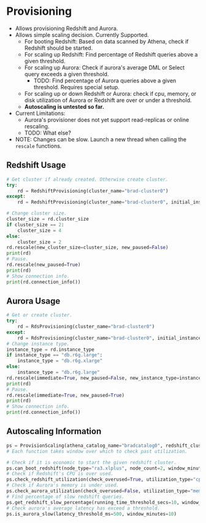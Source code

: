 # Provisioning
* Allows provisioning Redshift and Aurora.
* Allows simple scaling decision. Currently Supported.
    * For booting Redshift: Based on data scanned by Athena, check if Redshift should be started.
    * For scaling up Redshift: Find percentage of Redshift queries above a given threshold.
    * For scaling up Aurora: Check if aurora's average DML or Select query exceeds a given threshold.
        * TODO: Find percentage of Aurora queries above a given threshold. Requires special setup.
    * For scaling up or down Redshift or Aurora: check if cpu, memory, or disk utilization of Aurora or Redshift are over or under a threshold.
    * **Autoscaling is untested so far.**
* Current Limitations:
    * Aurora's provisioner does not yet support read-replicas or online rescaling.
    * TODO: What else?
* NOTE: Changes can be slow. Launch a new thread when calling the `rescale` functions.

## Redshift Usage
```py
# Get cluster if already created. Otherwise create cluster.
try:
    rd = RedshiftProvisioning(cluster_name="brad-cluster0")
except:
    rd = RedshiftProvisioning(cluster_name="brad-cluster0", initial_instance_type="ra3.xlplus", initial_cluster_size=2)

# Change cluster size.
cluster_size = rd.cluster_size
if cluster_size == 2:
    cluster_size = 4
else:
    cluster_size = 2
rd.rescale(new_cluster_size=cluster_size, new_paused=False)
print(rd)
# Pause.
rd.rescale(new_paused=True)
print(rd)
# Show connection info.
print(rd.connection_info())
```

## Aurora Usage
```py
# Get or create cluster.
try:
    rd = RdsProvisioning(cluster_name="brad-cluster0")
except:
    rd = RdsProvisioning(cluster_name="brad-cluster0", initial_instance_type="db.r6g.large")
# Change instance type.
instance_type = rd.instance_type
if instance_type == "db.r6g.large":
    instance_type = "db.r6g.xlarge"
else:
    instance_type = "db.r6g.large"
rd.rescale(immediate=True, new_paused=False, new_instance_type=instance_type)
print(rd)
# Pause.
rd.rescale(immediate=True, new_paused=True)
print(rd)
# Show connection info.
print(rd.connection_info())
```


## Autoscaling Information
```py
ps = ProvisionScaling(athena_catalog_name="bradcatalog0", redshift_cluster_name="brad-cluster0", aurora_cluster_name="brad-cluster0")
# Each function takes window over which to check past utilization.

# Check if it is economic to start the given redshift cluster.
ps.can_boot_redshift(node_type="ra3.xlplus", node_count=2, window_minutes=10)
# Check if Redshift's CPU is over used.
ps.check_redshift_utilization(check_overused=True, utilization_type="cpu", utilization_threshold=90, window_minutes=10)
# Check if Aurora's memory is under used.
ps.check_aurora_utilization(check_overused=False, utilization_type="memory", utilization_threshold=40, window_minutes=10, node_type="db.r6g.large")
# Find percentage of slow redshift queries.
ps.get_redshift_slow_percentage(running_time_threshold_secs=10, window_minutes=10)
# Check aurora's average latency has exceed a threshold.
ps.is_aurora_slow(latency_threshold_ms=500, window_minutes=10)
```